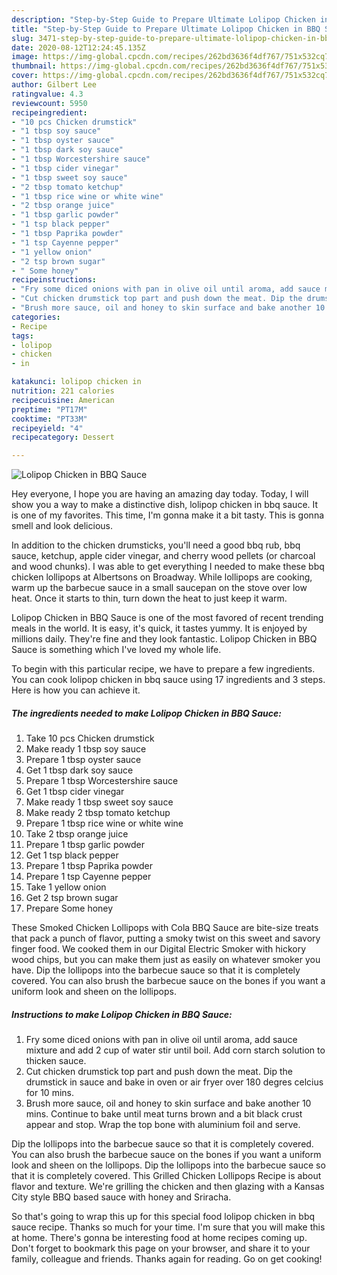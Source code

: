 ```yaml
---
description: "Step-by-Step Guide to Prepare Ultimate Lolipop Chicken in BBQ Sauce"
title: "Step-by-Step Guide to Prepare Ultimate Lolipop Chicken in BBQ Sauce"
slug: 3471-step-by-step-guide-to-prepare-ultimate-lolipop-chicken-in-bbq-sauce
date: 2020-08-12T12:24:45.135Z
image: https://img-global.cpcdn.com/recipes/262bd3636f4df767/751x532cq70/lolipop-chicken-in-bbq-sauce-recipe-main-photo.jpg
thumbnail: https://img-global.cpcdn.com/recipes/262bd3636f4df767/751x532cq70/lolipop-chicken-in-bbq-sauce-recipe-main-photo.jpg
cover: https://img-global.cpcdn.com/recipes/262bd3636f4df767/751x532cq70/lolipop-chicken-in-bbq-sauce-recipe-main-photo.jpg
author: Gilbert Lee
ratingvalue: 4.3
reviewcount: 5950
recipeingredient:
- "10 pcs Chicken drumstick"
- "1 tbsp soy sauce"
- "1 tbsp oyster sauce"
- "1 tbsp dark soy sauce"
- "1 tbsp Worcestershire sauce"
- "1 tbsp cider vinegar"
- "1 tbsp sweet soy sauce"
- "2 tbsp tomato ketchup"
- "1 tbsp rice wine or white wine"
- "2 tbsp orange juice"
- "1 tbsp garlic powder"
- "1 tsp black pepper"
- "1 tbsp Paprika powder"
- "1 tsp Cayenne pepper"
- "1 yellow onion"
- "2 tsp brown sugar"
- " Some honey"
recipeinstructions:
- "Fry some diced onions with pan in olive oil until aroma, add sauce mixture and add 2 cup of water stir until boil. Add corn starch solution to thicken sauce."
- "Cut chicken drumstick top part and push down the meat. Dip the drumstick in sauce and bake in oven or air fryer over 180 degres celcius for 10 mins."
- "Brush more sauce, oil and honey to skin surface and bake another 10 mins. Continue to bake until meat turns brown and a bit black crust appear and stop. Wrap the top bone with aluminium foil and serve."
categories:
- Recipe
tags:
- lolipop
- chicken
- in

katakunci: lolipop chicken in 
nutrition: 221 calories
recipecuisine: American
preptime: "PT17M"
cooktime: "PT33M"
recipeyield: "4"
recipecategory: Dessert

---
```



![Lolipop Chicken in BBQ Sauce](https://img-global.cpcdn.com/recipes/262bd3636f4df767/751x532cq70/lolipop-chicken-in-bbq-sauce-recipe-main-photo.jpg)

Hey everyone, I hope you are having an amazing day today. Today, I will show you a way to make a distinctive dish, lolipop chicken in bbq sauce. It is one of my favorites. This time, I'm gonna make it a bit tasty. This is gonna smell and look delicious.

In addition to the chicken drumsticks, you&#39;ll need a good bbq rub, bbq sauce, ketchup, apple cider vinegar, and cherry wood pellets (or charcoal and wood chunks). I was able to get everything I needed to make these bbq chicken lollipops at Albertsons on Broadway. While lollipops are cooking, warm up the barbecue sauce in a small saucepan on the stove over low heat. Once it starts to thin, turn down the heat to just keep it warm.

Lolipop Chicken in BBQ Sauce is one of the most favored of recent trending meals in the world. It is easy, it's quick, it tastes yummy. It is enjoyed by millions daily. They're fine and they look fantastic. Lolipop Chicken in BBQ Sauce is something which I've loved my whole life.


To begin with this particular recipe, we have to prepare a few ingredients. You can cook lolipop chicken in bbq sauce using 17 ingredients and 3 steps. Here is how you can achieve it.

<!--inarticleads1-->

##### The ingredients needed to make Lolipop Chicken in BBQ Sauce:

1. Take 10 pcs Chicken drumstick
1. Make ready 1 tbsp soy sauce
1. Prepare 1 tbsp oyster sauce
1. Get 1 tbsp dark soy sauce
1. Prepare 1 tbsp Worcestershire sauce
1. Get 1 tbsp cider vinegar
1. Make ready 1 tbsp sweet soy sauce
1. Make ready 2 tbsp tomato ketchup
1. Prepare 1 tbsp rice wine or white wine
1. Take 2 tbsp orange juice
1. Prepare 1 tbsp garlic powder
1. Get 1 tsp black pepper
1. Prepare 1 tbsp Paprika powder
1. Prepare 1 tsp Cayenne pepper
1. Take 1 yellow onion
1. Get 2 tsp brown sugar
1. Prepare  Some honey


These Smoked Chicken Lollipops with Cola BBQ Sauce are bite-size treats that pack a punch of flavor, putting a smoky twist on this sweet and savory finger food. We cooked them in our Digital Electric Smoker with hickory wood chips, but you can make them just as easily on whatever smoker you have. Dip the lollipops into the barbecue sauce so that it is completely covered. You can also brush the barbecue sauce on the bones if you want a uniform look and sheen on the lollipops. 

<!--inarticleads2-->

##### Instructions to make Lolipop Chicken in BBQ Sauce:

1. Fry some diced onions with pan in olive oil until aroma, add sauce mixture and add 2 cup of water stir until boil. Add corn starch solution to thicken sauce.
1. Cut chicken drumstick top part and push down the meat. Dip the drumstick in sauce and bake in oven or air fryer over 180 degres celcius for 10 mins.
1. Brush more sauce, oil and honey to skin surface and bake another 10 mins. Continue to bake until meat turns brown and a bit black crust appear and stop. Wrap the top bone with aluminium foil and serve.


Dip the lollipops into the barbecue sauce so that it is completely covered. You can also brush the barbecue sauce on the bones if you want a uniform look and sheen on the lollipops. Dip the lollipops into the barbecue sauce so that it is completely covered. This Grilled Chicken Lollipops Recipe is about flavor and texture. We&#39;re grilling the chicken and then glazing with a Kansas City style BBQ based sauce with honey and Sriracha. 

So that's going to wrap this up for this special food lolipop chicken in bbq sauce recipe. Thanks so much for your time. I'm sure that you will make this at home. There's gonna be interesting food at home recipes coming up. Don't forget to bookmark this page on your browser, and share it to your family, colleague and friends. Thanks again for reading. Go on get cooking!
